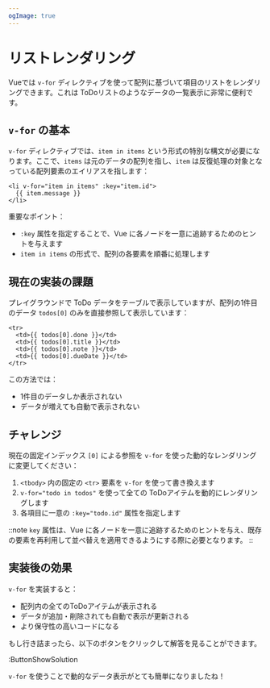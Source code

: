 ```yaml
---
ogImage: true
---
```


# リストレンダリング

Vueでは `v-for` ディレクティブを使って配列に基づいて項目のリストをレンダリングできます。これは ToDoリストのようなデータの一覧表示に非常に便利です。

## `v-for` の基本

`v-for` ディレクティブでは、`item in items` という形式の特別な構文が必要になります。ここで、`items` は元のデータの配列を指し、`item` は反復処理の対象となっている配列要素のエイリアスを指します：

```vue
<li v-for="item in items" :key="item.id">
  {{ item.message }}
</li>
```

重要なポイント：

- `:key` 属性を指定することで、Vue に各ノードを一意に追跡するためのヒントを与えます
- `item in items` の形式で、配列の各要素を順番に処理します

## 現在の実装の課題

プレイグラウンドで ToDo データをテーブルで表示していますが、配列の1件目のデータ `todos[0]` のみを直接参照して表示しています：

```vue
<tr>
  <td>{{ todos[0].done }}</td>
  <td>{{ todos[0].title }}</td>
  <td>{{ todos[0].note }}</td>
  <td>{{ todos[0].dueDate }}</td>
</tr>
```

この方法では：

- 1件目のデータしか表示されない
- データが増えても自動で表示されない

## チャレンジ

現在の固定インデックス `[0]` による参照を `v-for` を使った動的なレンダリングに変更してください：

1. `<tbody>` 内の固定の `<tr>` 要素を `v-for` を使って書き換えます
2. `v-for="todo in todos"` を使って全ての ToDoアイテムを動的にレンダリングします
3. 各項目に一意の `:key="todo.id"` 属性を指定します

::note
`key` 属性は、Vue に各ノードを一意に追跡するためのヒントを与え、既存の要素を再利用して並べ替えを適用できるようにする際に必要となります。
::

## 実装後の効果

`v-for` を実装すると：

- 配列内の全てのToDoアイテムが表示される
- データが追加・削除されても自動で表示が更新される
- より保守性の高いコードになる

もし行き詰まったら、以下のボタンをクリックして解答を見ることができます。

:ButtonShowSolution

`v-for` を使うことで動的なデータ表示がとても簡単になりましたね！
